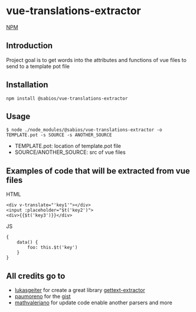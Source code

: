 # vue-translations-extractor

[NPM](https://www.npmjs.com/package/vue-translations-extractor)

## Introduction
Project goal is to get words into the attributes and functions of vue files to send to a template pot file

## Installation
```
npm install @sabios/vue-translations-extractor
```

## Usage
```
$ node ./node_modules/@sabios/vue-translations-extractor -o TEMPLATE.pot -s SOURCE -s ANOTHER_SOURCE
```
* TEMPLATE.pot: location of template.pot file
* SOURCE/ANOTHER_SOURCE: src of vue files

## Examples of code that will be extracted from vue files
HTML
```
<div v-translate="'key1'"></div>
<input :placeholder="$t('key2')">
<div>{{$t('key3')}}</div>
```
JS
```
{
    data() {
        foo: this.$t('key')
    }
}
```

## All credits go to
* [lukasgeiter](https://github.com/lukasgeiter) for create a great library [gettext-extractor](https://github.com/lukasgeiter/gettext-extractor)
* [paumoreno](https://github.com/paumoreno) for the [gist](https://gist.github.com/paumoreno/cdfa14942424e895168a269a2deef1f3)
* [mathvaleriano](https://github.com/mathvaleriano) for update code enable another parsers and more